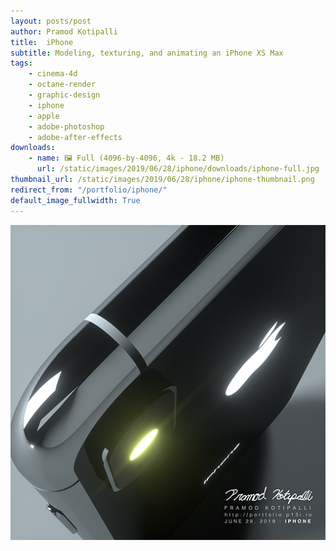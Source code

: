 ```yaml
---
layout: posts/post
author: Pramod Kotipalli
title:  iPhone
subtitle: Modeling, texturing, and animating an iPhone XS Max
tags:
    - cinema-4d
    - octane-render
    - graphic-design
    - iphone
    - apple
    - adobe-photoshop
    - adobe-after-effects
downloads:
    - name: 🖼️ Full (4096-by-4096, 4k - 18.2 MB)
      url: /static/images/2019/06/28/iphone/downloads/iphone-full.jpg
thumbnail_url: /static/images/2019/06/28/iphone/iphone-thumbnail.png
redirect_from: "/portfolio/iphone/"
default_image_fullwidth: True
---
```


![](/static/images/2019/06/28/iphone/iphone-thumbnail.png)
